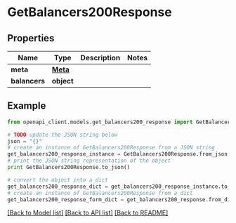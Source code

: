 # GetBalancers200Response


## Properties
Name | Type | Description | Notes
------------ | ------------- | ------------- | -------------
**meta** | [**Meta**](Meta.md) |  | 
**balancers** | **object** |  | 

## Example

```python
from openapi_client.models.get_balancers200_response import GetBalancers200Response

# TODO update the JSON string below
json = "{}"
# create an instance of GetBalancers200Response from a JSON string
get_balancers200_response_instance = GetBalancers200Response.from_json(json)
# print the JSON string representation of the object
print GetBalancers200Response.to_json()

# convert the object into a dict
get_balancers200_response_dict = get_balancers200_response_instance.to_dict()
# create an instance of GetBalancers200Response from a dict
get_balancers200_response_form_dict = get_balancers200_response.from_dict(get_balancers200_response_dict)
```
[[Back to Model list]](../README.md#documentation-for-models) [[Back to API list]](../README.md#documentation-for-api-endpoints) [[Back to README]](../README.md)


